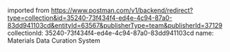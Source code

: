 imported from https://www.postman.com/v1/backend/redirect?type=collection&id=35240-73f434f4-ed4e-4c94-87a0-83dd941103cd&entityId=63567&publisherType=team&publisherId=37129
collectionId: 35240-73f434f4-ed4e-4c94-87a0-83dd941103cd
name: Materials Data Curation System